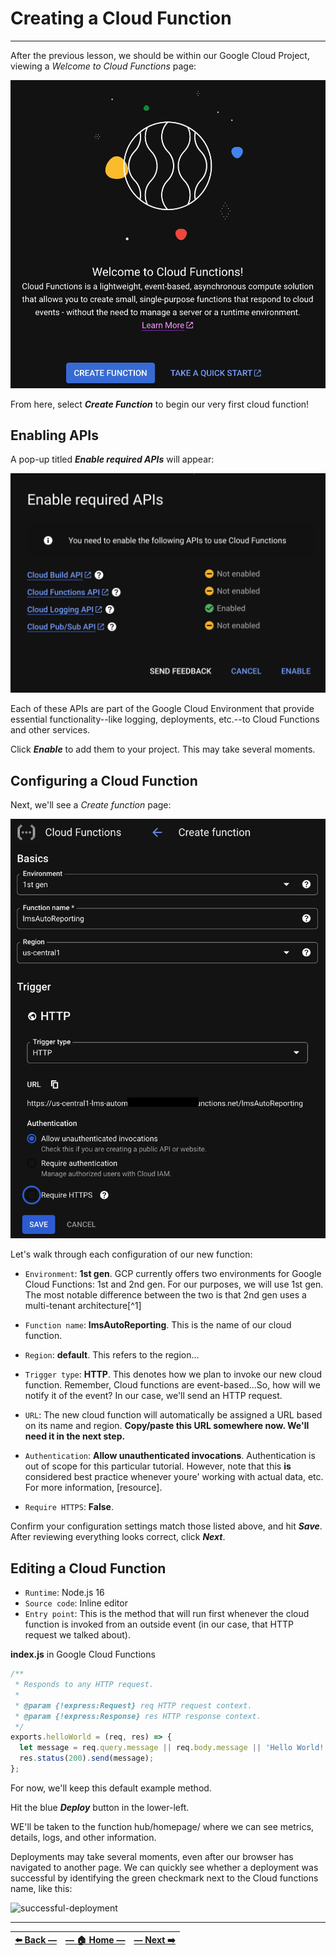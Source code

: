 # Creating a Cloud Function
---

After the previous lesson, we should be within our Google Cloud Project, viewing a _Welcome to Cloud Functions_ page:

![Welcome to Cloud Functions page in GCP](../assets/images/welcome_to_cloud_functions.png)

From here, select **_Create Function_** to begin our very first cloud function!

## Enabling APIs

A pop-up titled **_Enable required APIs_** will appear:

![Welcome to Cloud Functions page in GCP](../assets/images/enable_required_apis_in_gcp.png)

Each of these APIs are part of the Google Cloud Environment that provide essential functionality--like logging, deployments, etc.--to Cloud Functions and other services.

Click _**Enable**_ to add them to your project. This may take several moments.

## Configuring a Cloud Function

Next, we'll see a _Create function_ page:

![Configuration options for creating a new cloud function in GCP](../assets/images/create_cloud_function_configurations.png)

Let's walk through each configuration of our new function:

- `Environment`: **1st gen**. GCP currently offers two environments for Google Cloud Functions: 1st and 2nd gen. For our purposes, we will use 1st gen. The most notable difference between the two is that 2nd gen uses a multi-tenant architecture[^1]

- `Function name`: **lmsAutoReporting**. This is the name of our cloud function.

- `Region`: **default**. This refers to the region...

- `Trigger type`: **HTTP**. This denotes how we plan to invoke our new cloud function. Remember, Cloud functions are event-based...So, how will we notify it of the event? In our case, we'll send an HTTP request.

- `URL`: The new cloud function will automatically be assigned a URL based on its name and region. **Copy/paste this URL somewhere now. We'll need it in the next step.**

- `Authentication`: **Allow unauthenticated invocations**. Authentication is out of scope for this particular tutorial. However, note that this **is** considered best practice whenever youre' working with actual data, etc. For more information, [resource].

- `Require HTTPS`: **False**.

Confirm your configuration settings match those listed above, and hit _**Save**_. After reviewing everything looks correct, click **_Next_**.

## Editing a Cloud Function

- `Runtime`: Node.js 16
- `Source code`: Inline editor
- `Entry point`: This is the method that will run first whenever the cloud function is invoked from an outside event (in our case, that HTTP request we talked about).

**index.js** in Google Cloud Functions
```JavaScript
/**
 * Responds to any HTTP request.
 *
 * @param {!express:Request} req HTTP request context.
 * @param {!express:Response} res HTTP response context.
 */
exports.helloWorld = (req, res) => {
  let message = req.query.message || req.body.message || 'Hello World!';
  res.status(200).send(message);
};
```

For now, we'll keep this default example method.

Hit the blue _**Deploy**_ button in the lower-left.

WE'll be taken to the function hub/homepage/ where we can see metrics, details, logs, and other information.

Deployments may take several moments, even after our browser has navigated to another page. We can quickly see whether a deployment was successful by identifying the green checkmark next to the Cloud functions name, like this:

![successful-deployment](../assets/images/successful_deployment_in_cloud_console)

---

| [⬅️  Back —]() | [— 🏠 Home —](https://github.com/courtneyphillips/project-canis-educere) | [— Next  ➡️]() |
| --- | --- | --- |
